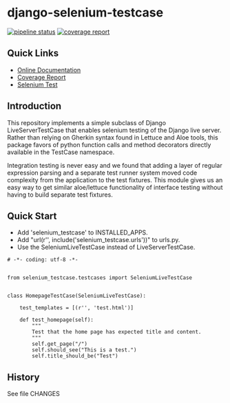 django-selenium-testcase
========================

[![pipeline status](https://gitlab.nimbis.io/nimbis/sites/django-selenium-testcase/badges/master/pipeline.svg)](https://gitlab.nimbis.io/nimbis/sites/django-selenium-testcase/-/commits/master)
[![coverage report](https://gitlab.nimbis.io/nimbis/sites/django-selenium-testcase/badges/master/coverage.svg)](https://gitlab.nimbis.io/nimbis/sites/django-selenium-testcase/-/commits/master)

Quick Links
-----------

* [Online Documentation](https://nimbis.pages.nimbis.io/sites/django-selenium-testcase/index.html)
* [Coverage Report](https://nimbis.pages.nimbis.io/sites/django-selenium-testcase/coverage/index.html)
* [Selenium Test](https://nimbis.pages.nimbis.io/sites/django-selenium-testcase/htmlselenium/index.html)

Introduction
------------
This repository implements a simple subclass of Django LiveServerTestCase that
enables selenium testing of the Django live server.  Rather than relying on
Gherkin syntax found in Lettuce and Aloe tools, this package favors of python
function calls and method decorators directly available in the TestCase
namespace.

Integration testing is never easy and we found that adding a layer of regular
expression parsing and a separate test runner system moved code complexity from
the application to the test fixtures.  This module gives us an easy way to get
similar aloe/lettuce functionality of interface testing without having to build
separate test fixtures.

Quick Start
-----------

- Add 'selenium_testcase' to INSTALLED_APPS.
- Add "url(r'', include('selenium_testcase.urls'))" to urls.py.
- Use the SeleniumLiveTestCase instead of LiveServerTestCase.

```
# -*- coding: utf-8 -*-


from selenium_testcase.testcases import SeleniumLiveTestCase


class HomepageTestCase(SeleniumLiveTestCase):

    test_templates = [(r'', 'test.html')]

    def test_homepage(self):
        """
        Test that the home page has expected title and content.
        """
        self.get_page("/")
        self.should_see("This is a test.")
        self.title_should_be("Test")
```

History
-------
See file CHANGES
